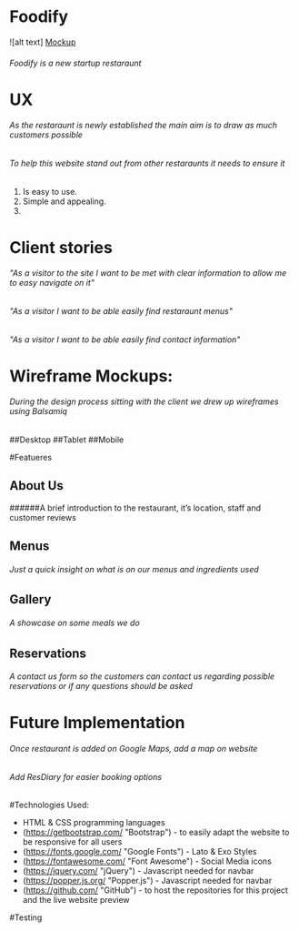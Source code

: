 # Foodify
![alt text] [Mockup]

[Mockup]: https://github.com/todorr92/Foodify-MS1/blob/master/wireframes/Mockup_Generator.png "Mockup"
###### Foodify is a new startup restaraunt

# UX

###### As the restaraunt is newly established the main aim is to draw as much customers possible

###### To help this website stand out from other restaraunts it needs to ensure it

1. Is easy to use.
2. Simple and appealing.
3.  

# Client stories

###### "As a visitor to the site I want to be met with clear information to allow me to easy navigate on it"
###### "As a visitor I want to be able easily find restaraunt menus"
###### "As a visitor I want to be able easily find contact information"

# Wireframe Mockups:

###### During the design process sitting with the client we drew up wireframes using Balsamiq

##Desktop
##Tablet
##Mobile

#Featueres

## About Us
######A brief introduction to the restaurant, it’s location, staff and customer reviews
## Menus
###### Just a quick insight on what is on our menus and ingredients used
## Gallery
###### A showcase on some meals we do
## Reservations
###### A contact us form so the customers can contact us regarding possible reservations or if any questions should be asked

# Future Implementation
###### Once restaurant is added on Google Maps, add a map on website
###### Add ResDiary for easier booking options

#Technologies Used:

* HTML & CSS programming languages
* (https://getbootstrap.com/ "Bootstrap") - to easily adapt the website to be responsive for all users
* (https://fonts.google.com/ "Google Fonts") - Lato & Exo Styles
* (https://fontawesome.com/ "Font Awesome") - Social Media icons
* (https://jquery.com/ "jQuery") - Javascript needed for navbar
* (https://popper.js.org/ "Popper.js") - Javascript needed for navbar
* (https://github.com/ "GitHub") - to host the repositories for this project and the live website preview

#Testing


